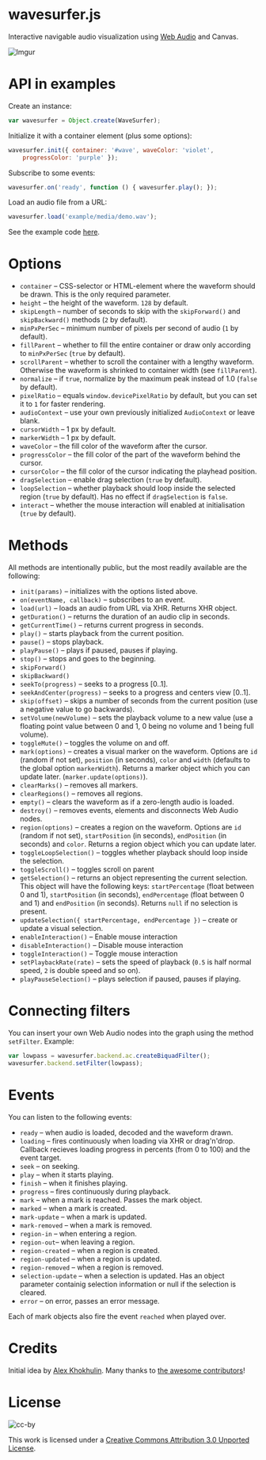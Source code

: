 wavesurfer.js
=============

Interactive navigable audio visualization using
[Web Audio](https://dvcs.w3.org/hg/audio/raw-file/tip/webaudio/specification.html)
and Canvas.

![Imgur](http://i.imgur.com/dnH8q.png)

API in examples
===============

Create an instance:

```javascript
var wavesurfer = Object.create(WaveSurfer);
```

Initialize it with a container element (plus some options):

```javascript
wavesurfer.init({ container: '#wave', waveColor: 'violet',
    progressColor: 'purple' });
```

Subscribe to some events:

```javascript
wavesurfer.on('ready', function () { wavesurfer.play(); });
```

Load an audio file from a URL:

```javascript
wavesurfer.load('example/media/demo.wav');
```

See the example code
[here](https://github.com/katspaugh/wavesurfer.js/blob/master/example/main.js).

Options
=======

  * `container` – CSS-selector or HTML-element where the waveform
    should be drawn. This is the only required parameter.
  * `height` – the height of the waveform. `128` by default.
  * `skipLength` – number of seconds to skip with the `skipForward()`
    and `skipBackward()` methods (`2` by default).
  * `minPxPerSec` – minimum number of pixels per second of audio (`1`
    by default).
  * `fillParent` – whether to fill the entire container or draw only
    according to `minPxPerSec` (`true` by default).
  * `scrollParent` – whether to scroll the container with a lengthy
    waveform. Otherwise the waveform is shrinked to container width
    (see `fillParent`).
  * `normalize` – if `true`, normalize by the maximum peak instead of
    1.0 (`false` by default).
  * `pixelRatio` – equals `window.devicePixelRatio` by default, but
    you can set it to `1` for faster rendering.
  * `audioContext` – use your own previously initialized
    `AudioContext` or leave blank.
  * `cursorWidth` – 1 px by default.
  * `markerWidth` – 1 px by default.
  * `waveColor` – the fill color of the waveform after the cursor.
  * `progressColor` – the fill color of the part of the waveform
    behind the cursor.
  * `cursorColor` – the fill color of the cursor indicating the
    playhead position.
  * `dragSelection` – enable drag selection (`true` by default).
  * `loopSelection` – whether playback should loop inside the selected
  region (`true` by default). Has no effect if `dragSelection` is
  `false`.
  * `interact` – whether the mouse interaction will enabled at
    initialisation (`true` by default).

Methods
=======

All methods are intentionally public, but the most readily available
are the following:

 * `init(params)` – initializes with the options listed above.
 * `on(eventName, callback)` – subscribes to an event.
 * `load(url)` – loads an audio from URL via XHR. Returns XHR object.
 * `getDuration()` – returns the duration of an audio clip in seconds.
 * `getCurrentTime()` – returns current progress in seconds.
 * `play()` – starts playback from the current position.
 * `pause()` – stops playback.
 * `playPause()` – plays if paused, pauses if playing.
 * `stop()` – stops and goes to the beginning.
 * `skipForward()`
 * `skipBackward()`
 * `seekTo(progress)` – seeks to a progress [0..1].
 * `seekAndCenter(progress)` – seeks to a progress and centers view [0..1].
 * `skip(offset)` – skips a number of seconds from the current
   position (use a negative value to go backwards).
 * `setVolume(newVolume)` – sets the playback volume to a new value
   (use a floating point value between 0 and 1, 0 being no volume and
   1 being full volume).
 * `toggleMute()` – toggles the volume on and off.
 * `mark(options)` – creates a visual marker on the waveform. Options
   are `id` (random if not set), `position` (in seconds), `color` and
   `width` (defaults to the global option `markerWidth`). Returns a
   marker object which you can update later.
   (`marker.update(options)`).
 * `clearMarks()` – removes all markers.
 * `clearRegions()` – removes all regions. 
 * `empty()` – clears the waveform as if a zero-length audio is
   loaded.
 * `destroy()` – removes events, elements and disconnects Web Audio
   nodes.
 * `region(options)` – creates a region on the waveform. Options are `id`
   (random if not set), `startPosition` (in seconds), `endPosition`
   (in seconds) and  `color`. Returns a region object which you can
   update later.
 * `toggleLoopSelection()` – toggles whether playback should loop
 inside the selection.
 * `toggleScroll()` – toggles scroll on parent
 * `getSelection()` – returns an object representing the current
 selection. This object will have the following keys:
 `startPercentage` (float between 0 and 1), `startPosition` (in
 seconds), `endPercentage` (float between 0 and 1) and `endPosition`
 (in seconds). Returns `null` if no selection is present.
 * `updateSelection({ startPercentage, endPercentage })` – create or
   update a visual selection.
 * `enableInteraction()` – Enable mouse interaction
 * `disableInteraction()` – Disable mouse interaction
 * `toggleInteraction()` – Toggle mouse interaction
 * `setPlaybackRate(rate)` – sets the speed of playback (`0.5` is half
   normal speed, `2` is double speed and so on).
 * `playPauseSelection()` – plays selection if paused, pauses if playing.   

Connecting filters
==================

You can insert your own Web Audio nodes into the graph using the
method `setFilter`. Example:

```javascript
var lowpass = wavesurfer.backend.ac.createBiquadFilter();
wavesurfer.backend.setFilter(lowpass);
```

Events
======

You can listen to the following events:

 * `ready` – when audio is loaded, decoded and the waveform drawn.
 * `loading` – fires continuously when loading via XHR or
   drag'n'drop. Callback recieves loading progress in percents (from 0
   to 100) and the event target.
 * `seek` – on seeking.
 * `play` – when it starts playing.
 * `finish` – when it finishes playing.
 * `progress` – fires continuously during playback.
 * `mark` – when a mark is reached. Passes the mark object.
 * `marked` – when a mark is created.
 * `mark-update` – when a mark is updated.
 * `mark-removed` – when a mark is removed.
 * `region-in` – when entering a region.
 * `region-out`– when leaving a region.
 * `region-created` – when a region is created.
 * `region-updated` – when a region is updated.
 * `region-removed` – when a region is removed.
 * `selection-update` – when a selection is updated. Has an object parameter
   containig selection information or null if the selection is cleared.
 * `error` – on error, passes an error message.

Each of mark objects also fire the event `reached` when played over.

Credits
=======

Initial idea by [Alex Khokhulin](https://github.com/xoxulin). Many
thanks to
[the awesome contributors](https://github.com/katspaugh/wavesurfer.js/contributors)!

License
=======

![cc-by](http://i.creativecommons.org/l/by/3.0/88x31.png)

This work is licensed under a
[Creative Commons Attribution 3.0 Unported License](http://creativecommons.org/licenses/by/3.0/deed.en_US).
